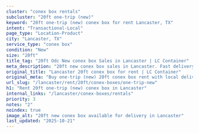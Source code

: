 ```yaml
---
cluster: "conex box rentals"
subcluster: "20ft one-trip (new)"
keyword: "20ft one-trip (new) conex box for rent Lancaster, TX"
intent: "Transactional-Local"
page_type: "Location-Product"
city: "Lancaster, TX"
service_type: "conex box"
condition: "New"
size: "20ft"
title_tag: "20ft Odc New conex box Sales in Lancaster | LC Container"
meta_description: "20ft new conex box sales in Lancaster. Fast delivery, competitive pricing. Serving conex boxes area. Quote ID: 9LL. Call (214) 524-4168 for your free quote today."
original_title: "Lancaster 20ft conex box for rent | LC Container"
original_meta: "Buy one-trip (new) 20ft conex box rent with local delivery in Lancaster, TX. LC Container — local Since 2003. Request a fast quote today."
url_slug: "/lancaster/rent/20ft/conex-boxes/one-trip-new"
h1: "Rent 20ft one-trip (new) conex box in Lancaster"
internal_links: "/lancaster/conex-boxes/rentals"
priority: 3
notes: "2"
noindex: true
image_alt: "20ft new conex box available for delivery in Lancaster"
last_updated: "2025-10-21"
---
```


<!-- TODO: Add unique city/inventory copy, images, and internal links here. -->

